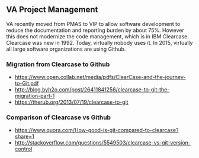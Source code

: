 ## VA Project Management 

VA recently moved from PMAS to VIP to allow software development to reduce the documentation and reporting burden by about 75%.
However this does not modernize the code management, which is in IBM Clearcase.  Clearcase was new in 1992.  Today, virtually nobody uses it.  In 2015, virtually all large software organizations are using Github.

### Migration from Clearcase to Github
* https://www.open.collab.net/media/pdfs/ClearCase-and-the-journey-to-Git.pdf
* http://blog.byh2o.com/post/26411841256/clearcase-to-git-the-migration-part-1
* https://therub.org/2013/07/19/clearcase-to-git


### Comparison of Clearcase vs Github
* https://www.quora.com/How-good-is-git-compared-to-clearcase?share=1
* http://stackoverflow.com/questions/5549503/clearcase-vs-git-version-control

